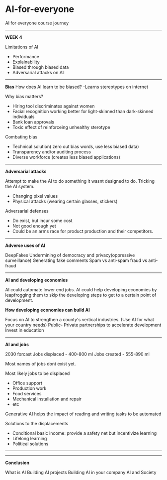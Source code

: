 # AI-for-everyone
AI for everyone course journey 
___________________________________________________________________________________
**WEEK 4**

Limitations of AI
- Performance
- Explainability
- Biased through biased data
- Adversarial attacks on AI

---------------------------------------------------------------------------------
**Bias**
How does AI learn to be biased?
-Learns stereotypes on internet


Why bias matters?
- Hiring tool discriminates against women
- Facial recognition working better for light-skinned than dark-skinned individuals
- Bank loan approvals
- Toxic effect of reinforceing unhealthy sterotype


Combating bias
- Technical solution( zero out bias words, use less biased data)
- Transparency and/or auditing process
- Diverse workforce (creates less biased applications)

----------------------------------------------------------------------------------
**Adversarial attacks**

Attempt to make the AI to do something it wasnt designed to do. Tricking the AI system.
- Changing pixel values
- Physical attacks (wearing certain glasses, stickers)

Adversarial defenses
- Do exist, but incur some cost
- Not good enough yet
- Could be an arms race for product production and their competitors.

-----------------------------------------------------------------------------------

**Adverse uses of AI**

DeepFakes
Undermining of democracy and privacy(oppressive surveillance)
Generating fake comments
Spam vs anti-spam  fraud vs anti-fraud

------------------------------------------------------------------------------------

**AI and developing economies**

AI could automate lower end jobs.
AI could help developing economies by leapfrogging them to skip the developing steps to get to a certain point of development.

**How developing economies can build AI**

Focus on AI to strengthen a county's vertical industries. (Use AI for what your country needs)
Public- Private partnerships to accelerate development
Invest in education

------------------------------------------------------------------------------------

**AI and jobs**

2030 forcast
Jobs displaced - 400-800 ml
Jobs created - 555-890 ml

Most names of jobs dont exist yet.

Most likely jobs to be displaced
- Office support
- Production work
- Food services
- Mechanical installation and repair
- etc

Generative AI helps the impact of reading and writing tasks to be automated

Solutions to the displacements 
- Conditional basic income: provide a safety net but incentivize learning
- Lifelong learning
- Political solutions

-----------------------------------------------------------------------------------
___________________________________________________________________________________
**Conclusion**

What is AI
Building AI projects
Building AI in your company 
AI and Society 

















